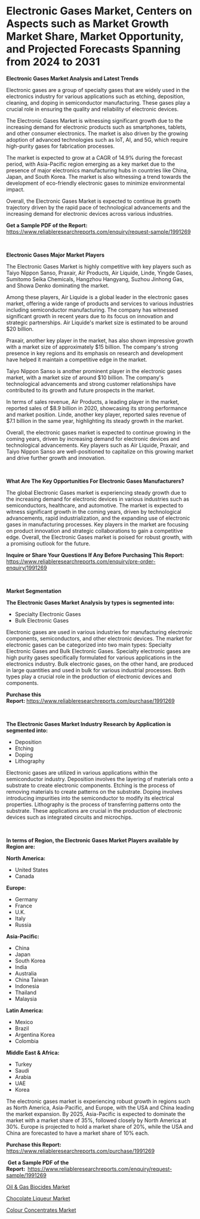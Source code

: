 <p><h1>Electronic Gases Market, Centers on Aspects such as Market Growth Market Share, Market Opportunity, and Projected Forecasts Spanning from 2024 to 2031</h1></p><p><strong>Electronic Gases Market Analysis and Latest Trends</strong></p>
<p><p>Electronic gases are a group of specialty gases that are widely used in the electronics industry for various applications such as etching, deposition, cleaning, and doping in semiconductor manufacturing. These gases play a crucial role in ensuring the quality and reliability of electronic devices.</p><p>The Electronic Gases Market is witnessing significant growth due to the increasing demand for electronic products such as smartphones, tablets, and other consumer electronics. The market is also driven by the growing adoption of advanced technologies such as IoT, AI, and 5G, which require high-purity gases for fabrication processes.</p><p>The market is expected to grow at a CAGR of 14.9% during the forecast period, with Asia-Pacific region emerging as a key market due to the presence of major electronics manufacturing hubs in countries like China, Japan, and South Korea. The market is also witnessing a trend towards the development of eco-friendly electronic gases to minimize environmental impact.</p><p>Overall, the Electronic Gases Market is expected to continue its growth trajectory driven by the rapid pace of technological advancements and the increasing demand for electronic devices across various industries.</p></p>
<p><strong>Get a Sample PDF of the Report:&nbsp;</strong> <a href="https://www.reliableresearchreports.com/enquiry/request-sample/1991269">https://www.reliableresearchreports.com/enquiry/request-sample/1991269</a></p>
<p>&nbsp;</p>
<p><strong>Electronic Gases Major Market Players</strong></p>
<p><p>The Electronic Gases Market is highly competitive with key players such as Taiyo Nippon Sanso, Praxair, Air Products, Air Liquide, Linde, Yingde Gases, Sumitomo Seika Chemicals, Hangzhou Hangyang, Suzhou Jinhong Gas, and Showa Denko dominating the market.</p><p>Among these players, Air Liquide is a global leader in the electronic gases market, offering a wide range of products and services to various industries including semiconductor manufacturing. The company has witnessed significant growth in recent years due to its focus on innovation and strategic partnerships. Air Liquide's market size is estimated to be around $20 billion.</p><p>Praxair, another key player in the market, has also shown impressive growth with a market size of approximately $15 billion. The company's strong presence in key regions and its emphasis on research and development have helped it maintain a competitive edge in the market.</p><p>Taiyo Nippon Sanso is another prominent player in the electronic gases market, with a market size of around $10 billion. The company's technological advancements and strong customer relationships have contributed to its growth and future prospects in the market.</p><p>In terms of sales revenue, Air Products, a leading player in the market, reported sales of $8.9 billion in 2020, showcasing its strong performance and market position. Linde, another key player, reported sales revenue of $7.1 billion in the same year, highlighting its steady growth in the market.</p><p>Overall, the electronic gases market is expected to continue growing in the coming years, driven by increasing demand for electronic devices and technological advancements. Key players such as Air Liquide, Praxair, and Taiyo Nippon Sanso are well-positioned to capitalize on this growing market and drive further growth and innovation.</p></p>
<p>&nbsp;</p>
<p><strong>What Are The Key Opportunities For Electronic Gases Manufacturers?</strong></p>
<p><p>The global Electronic Gases market is experiencing steady growth due to the increasing demand for electronic devices in various industries such as semiconductors, healthcare, and automotive. The market is expected to witness significant growth in the coming years, driven by technological advancements, rapid industrialization, and the expanding use of electronic gases in manufacturing processes. Key players in the market are focusing on product innovation and strategic collaborations to gain a competitive edge. Overall, the Electronic Gases market is poised for robust growth, with a promising outlook for the future.</p></p>
<p><strong>Inquire or Share Your Questions If Any Before Purchasing This Report:</strong> <a href="https://www.reliableresearchreports.com/enquiry/pre-order-enquiry/1991269">https://www.reliableresearchreports.com/enquiry/pre-order-enquiry/1991269</a></p>
<p>&nbsp;</p>
<p><strong>Market Segmentation</strong></p>
<p><strong>The Electronic Gases Market Analysis by types is segmented into:</strong></p>
<p><ul><li>Specialty Electronic Gases</li><li>Bulk Electronic Gases</li></ul></p>
<p><p>Electronic gases are used in various industries for manufacturing electronic components, semiconductors, and other electronic devices. The market for electronic gases can be categorized into two main types: Specialty Electronic Gases and Bulk Electronic Gases. Specialty electronic gases are high purity gases specifically formulated for various applications in the electronics industry. Bulk electronic gases, on the other hand, are produced in large quantities and used in bulk for various industrial processes. Both types play a crucial role in the production of electronic devices and components.</p></p>
<p><strong>Purchase this Report:&nbsp;</strong><a href="https://www.reliableresearchreports.com/purchase/1991269">https://www.reliableresearchreports.com/purchase/1991269</a></p>
<p>&nbsp;</p>
<p><strong>The Electronic Gases Market Industry Research by Application is segmented into:</strong></p>
<p><ul><li>Deposition</li><li>Etching</li><li>Doping</li><li>Lithography</li></ul></p>
<p><p>Electronic gases are utilized in various applications within the semiconductor industry. Deposition involves the layering of materials onto a substrate to create electronic components. Etching is the process of removing materials to create patterns on the substrate. Doping involves introducing impurities into the semiconductor to modify its electrical properties. Lithography is the process of transferring patterns onto the substrate. These applications are crucial in the production of electronic devices such as integrated circuits and microchips.</p></p>
<p>&nbsp;</p>
<p><strong>In terms of Region, the Electronic Gases Market Players available by Region are:</strong></p>
<p>
    <p> <strong> North America: </strong>
        <ul>
            <li>United States</li>
            <li>Canada</li>
        </ul>
        </p> 
    <p> <strong> Europe: </strong>
        <ul>
            <li>Germany</li>
            <li>France</li>
            <li>U.K.</li>
            <li>Italy</li>
            <li>Russia</li>
        </ul>
        </p> 
    <p> <strong> Asia-Pacific: </strong>
        <ul>
            <li>China</li>
            <li>Japan</li>
            <li>South Korea</li>
            <li>India</li>
            <li>Australia</li>
            <li>China Taiwan</li>
            <li>Indonesia</li>
            <li>Thailand</li>
            <li>Malaysia</li>
        </ul>
        </p> 
    <p> <strong> Latin America: </strong>
        <ul>
            <li>Mexico</li>
            <li>Brazil</li>
            <li>Argentina Korea</li>
            <li>Colombia</li>
        </ul>
        </p> 
    <p> <strong> Middle East & Africa: </strong>
        <ul>
            <li>Turkey</li>
            <li>Saudi</li>
            <li>Arabia</li>
            <li>UAE</li>
            <li>Korea</li>
        </ul>
    </p>
    </p>
<p><p>The electronic gases market is experiencing robust growth in regions such as North America, Asia-Pacific, and Europe, with the USA and China leading the market expansion. By 2025, Asia-Pacific is expected to dominate the market with a market share of 35%, followed closely by North America at 30%. Europe is projected to hold a market share of 20%, while the USA and China are forecasted to have a market share of 10% each.</p></p>
<p><strong>Purchase this Report: </strong><a href="https://www.reliableresearchreports.com/purchase/1991269">https://www.reliableresearchreports.com/purchase/1991269</a></p>
<p>&nbsp;<strong>Get a Sample PDF of the Report:&nbsp;&nbsp;</strong><a href="https://www.reliableresearchreports.com/enquiry/request-sample/1991269">https://www.reliableresearchreports.com/enquiry/request-sample/1991269</a></p>
<p><strong></strong></p>
<p><p><a href="https://view.publitas.com/reportprime-1/oil-gas-biocides-market-analysis-examines-its-scope-on-growth-opportunities-and-forecasted-trends-spanning-from-2023-to-2030/">Oil & Gas Biocides Market</a></p><p><a href="https://view.publitas.com/reportprime-1/chocolate-liqueur-market-size-share-trends-analysis-report-by-material-by-type-by-end-user-by-region-and-segment-forecasts-2023-2030/">Chocolate Liqueur Market</a></p><p><a href="https://github.com/ruddyyedelwadw/Market-Research-Report-List-1/blob/main/colour-concentrates-market.md">Colour Concentrates Market</a></p></p>